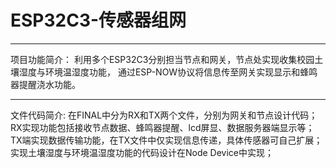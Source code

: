 # ESP32C3-传感器组网
---------------------------------------------------------------------------------------------


项目功能简介：
利用多个ESP32C3分别担当节点和网关，节点处实现收集校园土壤湿度与环境温湿度功能，
通过ESP-NOW协议将信息传至网关实现显示和蜂鸣器提醒浇水功能。


---------------------------------------------------------------------------------------------
文件代码简介:
在FINAL中分为RX和TX两个文件，分别为网关和节点设计代码；
RX实现功能包括接收节点数据、蜂鸣器提醒、lcd屏显、数据服务器端显示等；
TX端实现数据传输功能，在TX文件中仅实现信息传递，具体传感器可自己扩展；
实现土壤湿度与环境温湿度功能的代码设计在Node Device中实现；
